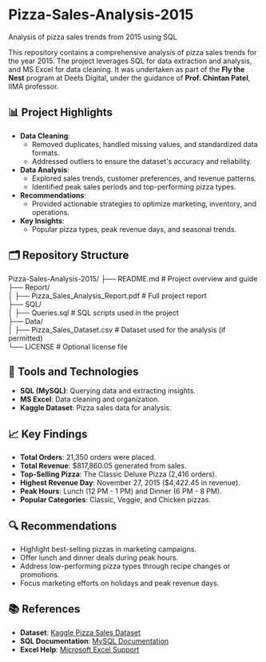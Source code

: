# Pizza-Sales-Analysis-2015
Analysis of pizza sales trends from 2015 using SQL

This repository contains a comprehensive analysis of pizza sales trends for the year 2015. The project leverages SQL for data extraction and analysis, and MS Excel for data cleaning. It was undertaken as part of the **Fly the Nest** program at Deets Digital, under the guidance of **Prof. Chintan Patel**, IIMA professor.

## 📊 Project Highlights

- **Data Cleaning**:
  - Removed duplicates, handled missing values, and standardized data formats.
  - Addressed outliers to ensure the dataset's accuracy and reliability.
- **Data Analysis**:
  - Explored sales trends, customer preferences, and revenue patterns.
  - Identified peak sales periods and top-performing pizza types.
- **Recommendations**:
  - Provided actionable strategies to optimize marketing, inventory, and operations.
- **Key Insights**:
  - Popular pizza types, peak revenue days, and seasonal trends.

## 🗂️ Repository Structure

Pizza-Sales-Analysis-2015/
├── README.md                     # Project overview and guide<br>
├── Report/<br>
│   ├── Pizza_Sales_Analysis_Report.pdf  # Full project report<br>
├── SQL/<br>
│   ├── Queries.sql               # SQL scripts used in the project<br>
├── Data/<br>
│   ├── Pizza_Sales_Dataset.csv   # Dataset used for the analysis (if permitted)<br>
└── LICENSE                       # Optional license file <br>
## 🚀 Tools and Technologies

- **SQL (MySQL)**: Querying data and extracting insights.
- **MS Excel**: Data cleaning and organization.
- **Kaggle Dataset**: Pizza sales data for analysis.

## 📈 Key Findings

- **Total Orders**: 21,350 orders were placed.
- **Total Revenue**: $817,860.05 generated from sales.
- **Top-Selling Pizza**: The Classic Deluxe Pizza (2,416 orders).
- **Highest Revenue Day**: November 27, 2015 ($4,422.45 in revenue).
- **Peak Hours**: Lunch (12 PM - 1 PM) and Dinner (6 PM - 8 PM).
- **Popular Categories**: Classic, Veggie, and Chicken pizzas.

## 🔍 Recommendations

- Highlight best-selling pizzas in marketing campaigns.
- Offer lunch and dinner deals during peak hours.
- Address low-performing pizza types through recipe changes or promotions.
- Focus marketing efforts on holidays and peak revenue days.

## 📚 References

- **Dataset**: [Kaggle Pizza Sales Dataset](https://www.kaggle.com/)
- **SQL Documentation**: [MySQL Documentation](https://dev.mysql.com/doc/)
- **Excel Help**: [Microsoft Excel Support](https://support.microsoft.com/excel)



